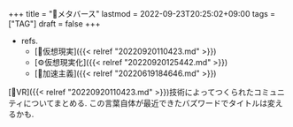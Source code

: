 +++
title = "📝メタバース"
lastmod = 2022-09-23T20:25:02+09:00
tags = ["TAG"]
draft = false
+++

-   refs.
    -   [📝仮想現実]({{< relref "20220920110423.md" >}})
    -   [⚙仮想現実化]({{< relref "20220920125442.md" >}})
    -   [📝加速主義]({{< relref "20220619184646.md" >}})

[📝VR]({{< relref "20220920110423.md" >}})技術によってつくられたコミュニティについてまとめる. この言葉自体が最近できたバズワードでタイトルは変えるかも.
